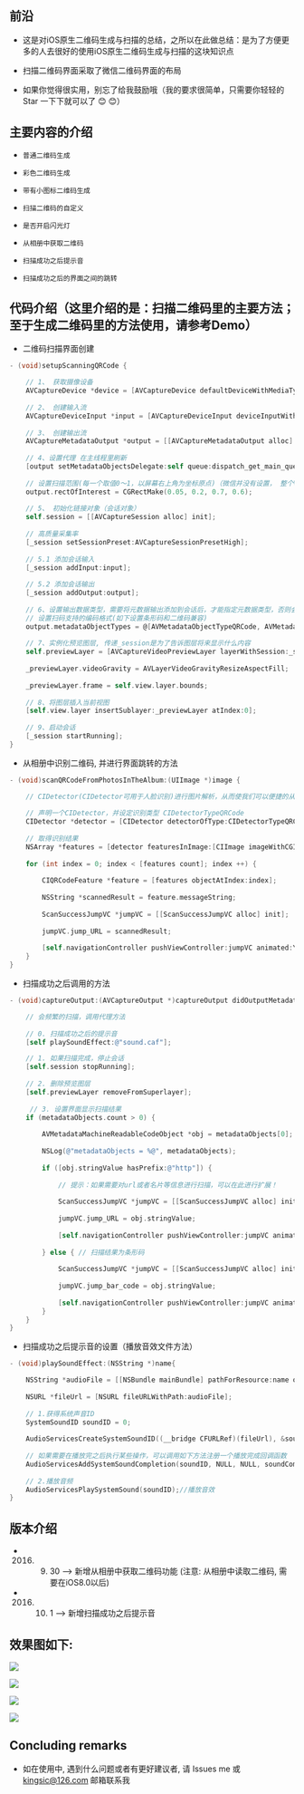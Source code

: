 
## 前沿

* 这是对iOS原生二维码生成与扫描的总结，之所以在此做总结：是为了方便更多的人去很好的使用iOS原生二维码生成与扫描的这块知识点

* 扫描二维码界面采取了微信二维码界面的布局

* 如果你觉得很实用，别忘了给我鼓励哦（我的要求很简单，只需要你轻轻的 Star 一下下就可以了 😊 😊）


## 主要内容的介绍

* `普通二维码生成`<br>

* `彩色二维码生成`<br>

* `带有小图标二维码生成`<br>

* `扫描二维码的自定义`<br>

* `是否开启闪光灯`<br>

* `从相册中获取二维码`<br>

* `扫描成功之后提示音`<br>

* `扫描成功之后的界面之间的跳转`<br>


## 代码介绍（这里介绍的是：扫描二维码里的主要方法；至于生成二维码里的方法使用，请参考Demo）

* 二维码扫描界面创建
```Objective-C
- (void)setupScanningQRCode {

    // 1、 获取摄像设备
    AVCaptureDevice *device = [AVCaptureDevice defaultDeviceWithMediaType:AVMediaTypeVideo];
    
    // 2、 创建输入流
    AVCaptureDeviceInput *input = [AVCaptureDeviceInput deviceInputWithDevice:device error:nil];
    
    // 3、 创建输出流
    AVCaptureMetadataOutput *output = [[AVCaptureMetadataOutput alloc] init];
    
    // 4、设置代理 在主线程里刷新
    [output setMetadataObjectsDelegate:self queue:dispatch_get_main_queue()];
    
    // 设置扫描范围(每一个取值0～1，以屏幕右上角为坐标原点)（微信并没有设置， 整个View都是扫描区域）
    output.rectOfInterest = CGRectMake(0.05, 0.2, 0.7, 0.6);
    
    // 5、 初始化链接对象（会话对象）
    self.session = [[AVCaptureSession alloc] init];
    
    // 高质量采集率
    [_session setSessionPreset:AVCaptureSessionPresetHigh];
    
    // 5.1 添加会话输入
    [_session addInput:input];
    
    // 5.2 添加会话输出
    [_session addOutput:output];
    
    // 6、设置输出数据类型，需要将元数据输出添加到会话后，才能指定元数据类型，否则会报错
    // 设置扫码支持的编码格式(如下设置条形码和二维码兼容)
    output.metadataObjectTypes = @[AVMetadataObjectTypeQRCode, AVMetadataObjectTypeEAN13Code,  AVMetadataObjectTypeEAN8Code, AVMetadataObjectTypeCode128Code];
    
    // 7、实例化预览图层, 传递_session是为了告诉图层将来显示什么内容
    self.previewLayer = [AVCaptureVideoPreviewLayer layerWithSession:_session];
    
    _previewLayer.videoGravity = AVLayerVideoGravityResizeAspectFill;
    
    _previewLayer.frame = self.view.layer.bounds;
    
    // 8、将图层插入当前视图
    [self.view.layer insertSublayer:_previewLayer atIndex:0];
    
    // 9、启动会话
    [_session startRunning];
}
```

* 从相册中识别二维码, 并进行界面跳转的方法
```Objective-C
- (void)scanQRCodeFromPhotosInTheAlbum:(UIImage *)image {

    // CIDetector(CIDetector可用于人脸识别)进行图片解析，从而使我们可以便捷的从相册中获取到二维码
    
    // 声明一个CIDetector，并设定识别类型 CIDetectorTypeQRCode
    CIDetector *detector = [CIDetector detectorOfType:CIDetectorTypeQRCode context:nil options:@{ CIDetectorAccuracy : CIDetectorAccuracyHigh }];
    
    // 取得识别结果
    NSArray *features = [detector featuresInImage:[CIImage imageWithCGImage:image.CGImage]];
    
    for (int index = 0; index < [features count]; index ++) {
    
        CIQRCodeFeature *feature = [features objectAtIndex:index];
        
        NSString *scannedResult = feature.messageString;
                
        ScanSuccessJumpVC *jumpVC = [[ScanSuccessJumpVC alloc] init];
        
        jumpVC.jump_URL = scannedResult;
        
        [self.navigationController pushViewController:jumpVC animated:YES];
    }
}
```

* 扫描成功之后调用的方法
```Objective-C
- (void)captureOutput:(AVCaptureOutput *)captureOutput didOutputMetadataObjects:(NSArray *)metadataObjects fromConnection:(AVCaptureConnection *)connection {

    // 会频繁的扫描，调用代理方法
    
    // 0. 扫描成功之后的提示音
    [self playSoundEffect:@"sound.caf"];

    // 1. 如果扫描完成，停止会话
    [self.session stopRunning];
    
    // 2. 删除预览图层
    [self.previewLayer removeFromSuperlayer];
    
     // 3. 设置界面显示扫描结果
    if (metadataObjects.count > 0) {
    
        AVMetadataMachineReadableCodeObject *obj = metadataObjects[0];
        
        NSLog(@"metadataObjects = %@", metadataObjects);
        
        if ([obj.stringValue hasPrefix:@"http"]) {
        
            // 提示：如果需要对url或者名片等信息进行扫描，可以在此进行扩展！
    
            ScanSuccessJumpVC *jumpVC = [[ScanSuccessJumpVC alloc] init];
            
            jumpVC.jump_URL = obj.stringValue;
            
            [self.navigationController pushViewController:jumpVC animated:YES];
            
        } else { // 扫描结果为条形码
        
            ScanSuccessJumpVC *jumpVC = [[ScanSuccessJumpVC alloc] init];
            
            jumpVC.jump_bar_code = obj.stringValue;
            
            [self.navigationController pushViewController:jumpVC animated:YES];
        }
    }
}
```

* 扫描成功之后提示音的设置（播放音效文件方法）
```Objective-C
- (void)playSoundEffect:(NSString *)name{

    NSString *audioFile = [[NSBundle mainBundle] pathForResource:name ofType:nil];
    
    NSURL *fileUrl = [NSURL fileURLWithPath:audioFile];
    
    // 1.获得系统声音ID
    SystemSoundID soundID = 0;
  
    AudioServicesCreateSystemSoundID((__bridge CFURLRef)(fileUrl), &soundID);
    
    // 如果需要在播放完之后执行某些操作，可以调用如下方法注册一个播放完成回调函数
    AudioServicesAddSystemSoundCompletion(soundID, NULL, NULL, soundCompleteCallback, NULL);
    
    // 2.播放音频
    AudioServicesPlaySystemSound(soundID);//播放音效
}
```


## 版本介绍

* 2016. 9. 30 --> 新增从相册中获取二维码功能 (注意: 从相册中读取二维码, 需要在iOS8.0以后)
* 2016. 10. 1 --> 新增扫描成功之后提示音


## 效果图如下:

![](https://github.com/kingsic/SGQRCode/raw/master/Picture/sorgle.png) 

![](https://github.com/kingsic/SGQRCode/raw/master/Picture/sorgle2.png) 

![](https://github.com/kingsic/SGQRCode/raw/master/Picture/sorgle3.png) 

![](https://github.com/kingsic/SGQRCode/raw/master/Picture/sorgle4.png)


## Concluding remarks

* 如在使用中, 遇到什么问题或者有更好建议者, 请 Issues me 或 kingsic@126.com 邮箱联系我
